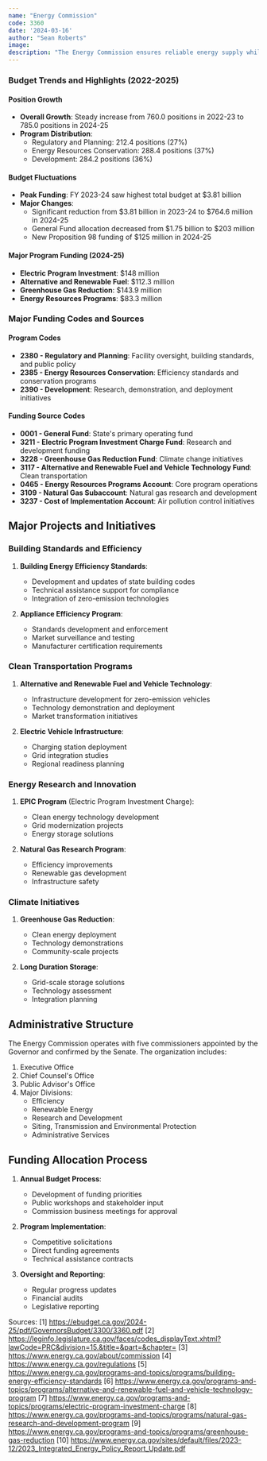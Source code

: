 ```yaml
---
name: "Energy Commission"
code: 3360
date: '2024-03-16'
author: "Sean Roberts"
image: 
description: "The Energy Commission ensures reliable energy supply while protecting public health, safety, and the environment through policy recommendations, research, facility oversight, and efficiency standards."
---
```


### Budget Trends and Highlights (2022-2025)

#### Position Growth
- **Overall Growth**: Steady increase from 760.0 positions in 2022-23 to 785.0 positions in 2024-25
- **Program Distribution**:
  - Regulatory and Planning: 212.4 positions (27%)
  - Energy Resources Conservation: 288.4 positions (37%)
  - Development: 284.2 positions (36%)

#### Budget Fluctuations
- **Peak Funding**: FY 2023-24 saw highest total budget at $3.81 billion
- **Major Changes**:
  - Significant reduction from $3.81 billion in 2023-24 to $764.6 million in 2024-25
  - General Fund allocation decreased from $1.75 billion to $203 million
  - New Proposition 98 funding of $125 million in 2024-25

#### Major Program Funding (2024-25)
- **Electric Program Investment**: $148 million
- **Alternative and Renewable Fuel**: $112.3 million
- **Greenhouse Gas Reduction**: $143.9 million
- **Energy Resources Programs**: $83.3 million

### Major Funding Codes and Sources

#### Program Codes
- **2380 - Regulatory and Planning**: Facility oversight, building standards, and public policy
- **2385 - Energy Resources Conservation**: Efficiency standards and conservation programs
- **2390 - Development**: Research, demonstration, and deployment initiatives

#### Funding Source Codes
- **0001 - General Fund**: State's primary operating fund
- **3211 - Electric Program Investment Charge Fund**: Research and development funding
- **3228 - Greenhouse Gas Reduction Fund**: Climate change initiatives
- **3117 - Alternative and Renewable Fuel and Vehicle Technology Fund**: Clean transportation
- **0465 - Energy Resources Programs Account**: Core program operations
- **3109 - Natural Gas Subaccount**: Natural gas research and development
- **3237 - Cost of Implementation Account**: Air pollution control initiatives

## Major Projects and Initiatives

### Building Standards and Efficiency

1. **Building Energy Efficiency Standards**:
   - Development and updates of state building codes
   - Technical assistance support for compliance
   - Integration of zero-emission technologies

2. **Appliance Efficiency Program**:
   - Standards development and enforcement
   - Market surveillance and testing
   - Manufacturer certification requirements

### Clean Transportation Programs

1. **Alternative and Renewable Fuel and Vehicle Technology**:
   - Infrastructure development for zero-emission vehicles
   - Technology demonstration and deployment
   - Market transformation initiatives

2. **Electric Vehicle Infrastructure**:
   - Charging station deployment
   - Grid integration studies
   - Regional readiness planning

### Energy Research and Innovation

1. **EPIC Program** (Electric Program Investment Charge):
   - Clean energy technology development
   - Grid modernization projects
   - Energy storage solutions

2. **Natural Gas Research Program**:
   - Efficiency improvements
   - Renewable gas development
   - Infrastructure safety

### Climate Initiatives

1. **Greenhouse Gas Reduction**:
   - Clean energy deployment
   - Technology demonstrations
   - Community-scale projects

2. **Long Duration Storage**:
   - Grid-scale storage solutions
   - Technology assessment
   - Integration planning

## Administrative Structure

The Energy Commission operates with five commissioners appointed by the Governor and confirmed by the Senate. The organization includes:

1. Executive Office
2. Chief Counsel's Office
3. Public Advisor's Office
4. Major Divisions:
   - Efficiency
   - Renewable Energy
   - Research and Development
   - Siting, Transmission and Environmental Protection
   - Administrative Services

## Funding Allocation Process

1. **Annual Budget Process**:
   - Development of funding priorities
   - Public workshops and stakeholder input
   - Commission business meetings for approval

2. **Program Implementation**:
   - Competitive solicitations
   - Direct funding agreements
   - Technical assistance contracts

3. **Oversight and Reporting**:
   - Regular progress updates
   - Financial audits
   - Legislative reporting

Sources:
[1] https://ebudget.ca.gov/2024-25/pdf/GovernorsBudget/3300/3360.pdf
[2] https://leginfo.legislature.ca.gov/faces/codes_displayText.xhtml?lawCode=PRC&division=15.&title=&part=&chapter=
[3] https://www.energy.ca.gov/about/commission
[4] https://www.energy.ca.gov/regulations
[5] https://www.energy.ca.gov/programs-and-topics/programs/building-energy-efficiency-standards
[6] https://www.energy.ca.gov/programs-and-topics/programs/alternative-and-renewable-fuel-and-vehicle-technology-program
[7] https://www.energy.ca.gov/programs-and-topics/programs/electric-program-investment-charge
[8] https://www.energy.ca.gov/programs-and-topics/programs/natural-gas-research-and-development-program
[9] https://www.energy.ca.gov/programs-and-topics/programs/greenhouse-gas-reduction
[10] https://www.energy.ca.gov/sites/default/files/2023-12/2023_Integrated_Energy_Policy_Report_Update.pdf 